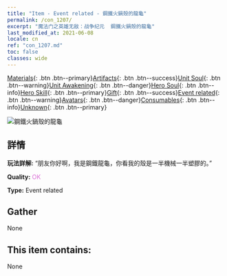 ```yaml
---
title: "Item - Event related - 鋼鐵火鍋殼的龍龜"
permalink: /con_1207/
excerpt: "魔法门之英雄无敌：战争纪元  鋼鐵火鍋殼的龍龜"
last_modified_at: 2021-06-08
locale: cn
ref: "con_1207.md"
toc: false
classes: wide
---
```

 [Materials](/ItemsCN/){: .btn .btn--primary}[Artifacts](/ItemsCN/Artifacts/){: .btn .btn--success}[Unit Soul](/ItemsCN/UnitSoul/){: .btn .btn--warning}[Unit Awakening](/ItemsCN/UnitAwakening/){: .btn .btn--danger}[Hero Soul](/ItemsCN/HeroSoul/){: .btn .btn--info}[Hero Skill](/ItemsCN/HeroSkill/){: .btn .btn--primary}[Gift](/ItemsCN/Gift/){: .btn .btn--success}[Event related](/ItemsCN/Events/){: .btn .btn--warning}[Avatars](/ItemsCN/Avatars/){: .btn .btn--danger}[Consumables](/ItemsCN/Consumables/){: .btn .btn--info}[Unknown](/ItemsCN/Unknown/){: .btn .btn--primary}

 ![鋼鐵火鍋殼的龍龜](/images/t/i_81521231.png)

## 詳情
 **玩法詳解:** “朋友你好啊，我是鋼鐵龍龜，你看我的殼是一半機械一半塑膠的。”

 **Quality:** <span style="color: #DA70D6">OK</span>

 **Type:** Event related

## Gather

  None

## This item contains:

  None

